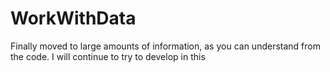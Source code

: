 # WorkWithData
Finally moved to large amounts of information, as you can understand from the code. I will continue to try to develop in this
